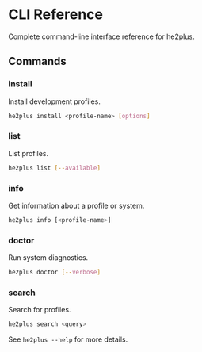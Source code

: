 # CLI Reference

Complete command-line interface reference for he2plus.

## Commands

### install
Install development profiles.

```bash
he2plus install <profile-name> [options]
```

### list
List profiles.

```bash
he2plus list [--available]
```

### info
Get information about a profile or system.

```bash
he2plus info [<profile-name>]
```

### doctor
Run system diagnostics.

```bash
he2plus doctor [--verbose]
```

### search
Search for profiles.

```bash
he2plus search <query>
```

See `he2plus --help` for more details.
